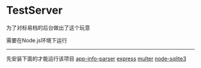 # TestServer

为了对标易档的后台做出了这个玩意

需要在Node.js环境下运行

---

先安装下面的才能运行该项目
[app-info-parser](https://github.com/chenquincy/app-info-parser)
[express](https://github.com/expressjs/express)
[multer](https://github.com/expressjs/multer)
[node-sqlite3](https://github.com/TryGhost/node-sqlite3)
